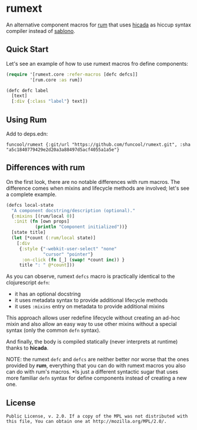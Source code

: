 # rumext #

An alternative component macros for
[rum](https://github.com/tonsky/rum) that uses
[hicada](https://github.com/rauhs/hicada) as hiccup syntax compiler
instead of [sablono](https://github.com/r0man/sablono).

## Quick Start

Let's see an example of how to use rumext macros fro define
components:

```clojure
(require '[rumext.core :refer-macros [defc defcs]]
         '[rum.core :as rum])

(defc defc label 
  [text]
  [:div {:class "label"} text])
```

## Using Rum

Add to deps.edn:

```
funcool/rumext {:git/url "https://github.com/funcool/rumext.git", :sha "a5c1840779429e2d20a3a88497d5acf4055a1a5e"}
```


## Differences with rum

On the first look, there are no notable differences with rum
macros. The difference comes when mixins and lifecycle methods
are involved; let's see a complete example.

```clojure
(defcs local-state
  "A component docstring/description (optional)."
  {:mixins [(rum/local 0)]
   :init (fn [own props]
           (println "Component initialized"))}
  [state title]
  (let [*count (:rum/local state)]
    [:div
     {:style {"-webkit-user-select" "none"
              "cursor" "pointer"}
      :on-click (fn [_] (swap! *count inc)) }
     title ": " @*count]))
```

As you can observe, rumext `defcs` macro is practically identical to
the clojurescript `defn`:

- it has an optional docstring
- it uses metadata syntax to provide additional lifecycle methods
- it uses `:mixins` entry on metadata to provide additional mixins

This approach allows user redefine lifecycle without creating an
ad-hoc mixin and also allow an easy way to use other mixins without
a special syntax (only the common `defn` syntax).

And finally, the body is compiled statically (never interprets at
runtime) thanks to **hicada**.

NOTE: the rumext `defc` and `defcs` are neither better nor worse that
the ones provided by **rum**, everything that you can do with rumext
macros you also can do with rum's macros. *Is just a different
syntactic sugar that uses more familiar `defn` syntax for define
components instead of creating a new one.



## License ##

``` This Source Code Form is subject to the terms of the Mozilla
Public License, v. 2.0. If a copy of the MPL was not distributed with
this file, You can obtain one at http://mozilla.org/MPL/2.0/.
